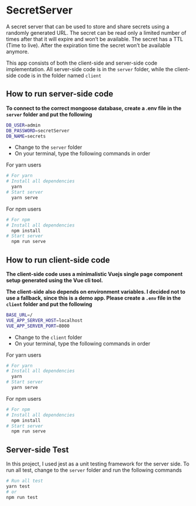 # SecretServer
A secret server that can be used to store and share secrets using a randomly generated URL. The secret can be read only a limited number of times after that it will expire and won’t be available. The secret has a TTL (Time to live). After the expiration time the secret won’t be available anymore.

This app consists of both the client-side and server-side code implementation.
All server-side code is in the ``server`` folder, while the client-side code is in the folder named ``client``

## How to run server-side code
**__To connect to the correct mongoose database, create a .env file in the ``server`` folder and put the following__**

```bash
DB_USER=admin
DB_PASSWORD=secretServer
DB_NAME=secrets
```
- Change to the ``server`` folder
- On your terminal, type the following commands in order

For yarn users
``` bash
# For yarn
# Install all dependencies
  yarn
# Start server
  yarn serve
```
For npm users
``` bash
# For npm
# Install all dependencies
  npm install
# Start server
  npm run serve
```
## How to run client-side code
**__The client-side code uses a minimalistic Vuejs single page component setup generated using the Vue cli tool.__**

**__The client-side also depends on environment variables. I decided not to use a fallback, since this is a demo app. Please create a ``.env`` file in the ``client`` folder and put the following__**

```bash
BASE_URL=/
VUE_APP_SERVER_HOST=localhost
VUE_APP_SERVER_PORT=8000
```
- Change to the ``client`` folder
- On your terminal, type the following commands in order

For yarn users
``` bash
# For yarn
# Install all dependencies
  yarn
# Start server
  yarn serve
```
For npm users
``` bash
# For npm
# Install all dependencies
  npm install
# Start server
  npm run serve
```
## Server-side Test
In this project, I used jest as a unit testing framework for the server side. To run all test, change to the ``server`` folder and run the following commands

```bash
# Run all test
yarn test
# or
npm run test
```